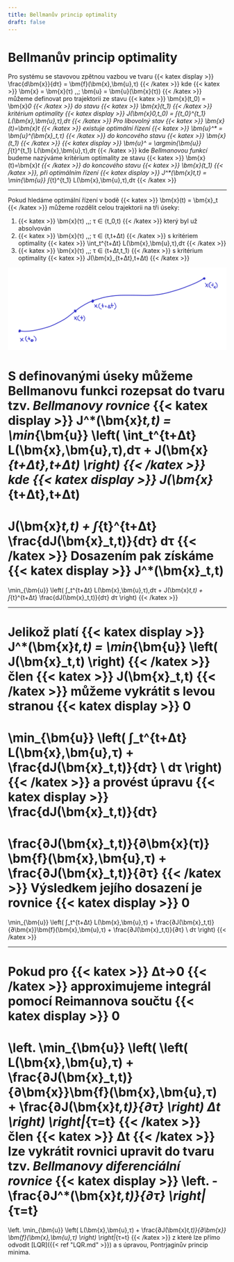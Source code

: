 ```yaml
---
title: Bellmanův princip optimality
draft: false
---
```


# Bellmanův princip optimality

Pro systému se stavovou zpětnou vazbou ve tvaru
{{< katex display >}}
\frac{d\bm{x}}{dτ} = \bm{f}(\bm{x},\bm{u},τ)
{{< /katex >}}
kde {{< katex >}} \bm{x} = \bm{x}(τ) \,,\; \bm{u} = \bm{u}(\bm{x}(τ)) {{< /katex >}} <!-- dále jen {{< katex >}} \bm{\dot{x}} = \bm{f}(\bm{x},\bm{u},τ) {{< /katex >}} -->
můžeme definovat pro trajektorii ze stavu {{< katex >}} \bm{x}(t_0) = \bm{x}_0 {{< /katex >}} do stavu {{< katex >}} \bm{x}(t_1) {{< /katex >}} kritérium optimality
{{< katex display >}}
J(\bm{x}_0,t_0) = ∫_{t_0}^{t_1} L(\bm{x},\bm{u},τ)\,dτ
{{< /katex >}}
Pro libovolný stav {{< katex >}} \bm{x}(t)=\bm{x}_t {{< /katex >}} existuje optimální řízení {{< katex >}} \bm{u}^* = \bm{u}^*(\bm{x}_t,τ) {{< /katex >}} do koncového stavu {{< katex >}} \bm{x}(t_1) {{< /katex >}}
{{< katex display >}}
\bm{u}^* = \argmin_{\bm{u}} ∫_{t}^{t_1} L(\bm{x},\bm{u},τ)\,dτ
{{< /katex >}}
kde *Bellmanovou funkcí* budeme nazýváme kritérium optimality ze stavu {{< katex >}} \bm{x}(t)=\bm{x}_t {{< /katex >}} do koncového stavu {{< katex >}} \bm{x}(t_1) {{< /katex >}}, při optimálním řízení
{{< katex display >}}
J^*(\bm{x}_t,t) = \min_{\bm{u}} ∫_{t}^{t_1} L(\bm{x},\bm{u},τ)\,dτ
{{< /katex >}}

---

Pokud hledáme optimální řízení v bodě {{< katex >}} \bm{x}(t) = \bm{x}_t {{< /katex >}} můžeme rozdělit celou trajektorii na tři úseky:

1. {{< katex >}} \bm{x}(τ) \,,\; τ ∈ ⟨t_0,t) {{< /katex >}} který byl už absolvován
2. {{< katex >}} \bm{x}(τ) \,,\; τ ∈ ⟨t,t+Δt) {{< /katex >}} s kritériem optimality {{< katex >}} \int_t^{t+Δt} L(\bm{x},\bm{u},τ)\,dτ {{< /katex >}}
3. {{< katex >}} \bm{x}(τ) \,,\; τ ∈ ⟨t+Δt,t_1⟩ {{< /katex >}} s kritérium optimality {{< katex >}} J(\bm{x}_{t+Δt},t+Δt) {{< /katex >}}

![trajektorie](/Trajektorie.png)

S definovanými úseky můžeme Bellmanovu funkci rozepsat do tvaru tzv. *Bellmanovy rovnice*
{{< katex display >}}
J^*(\bm{x}_t,t) = \min_{\bm{u}} \left( \int_t^{t+Δt} L(\bm{x},\bm{u},τ)\,dτ + J(\bm{x}_{t+Δt},t+Δt) \right)
{{< /katex >}}
kde <!-- {{< katex >}} \bm{x}_{t+Δt} = \bm{x}(t+Δt) {{< /katex >}} a -->
{{< katex display >}}
J(\bm{x}_{t+Δt},t+Δt)
=
J(\bm{x}_t,t)
+
∫_{t}^{t+Δt} \frac{dJ(\bm{x}_t,t)}{dτ} dτ
{{< /katex >}}
Dosazením pak získáme
{{< katex display >}}
J^*(\bm{x}_t,t)
=
\min_{\bm{u}} \left(
	∫_t^{t+Δt} L(\bm{x},\bm{u},τ)\,dτ
	+
	J(\bm{x}_t,t)
	+
	∫_{t}^{t+Δt} \frac{dJ(\bm{x}_t,t)}{dτ} dτ
\right)
{{< /katex >}}

---
Jelikož platí
{{< katex display >}}
J^*(\bm{x}_t,t) = \min_{\bm{u}} \left( J(\bm{x}_t,t) \right)
{{< /katex >}}
člen {{< katex >}} J(\bm{x}_t,t) {{< /katex >}} můžeme vykrátit s levou stranou
{{< katex display >}}
0
=
\min_{\bm{u}} \left(
	∫_t^{t+Δt} L(\bm{x},\bm{u},τ)
	+
    \frac{dJ(\bm{x}_t,t)}{dτ} \ dτ
\right)
{{< /katex >}}
a provést úpravu
{{< katex display >}}
\frac{dJ(\bm{x}_t,t)}{dτ}
=
\frac{∂J(\bm{x}_t,t)}{∂\bm{x}(τ)} \bm{f}(\bm{x},\bm{u},τ)
+
\frac{∂J(\bm{x}_t,t)}{∂τ}
{{< /katex >}}
Výsledkem jejího dosazení je rovnice
{{< katex display >}}
0
=
\min_{\bm{u}} \left(
∫_t^{t+Δt}
L(\bm{x},\bm{u},τ) + \frac{∂J(\bm{x}_t,t)}{∂\bm{x}}\bm{f}(\bm{x},\bm{u},τ) + \frac{∂J(\bm{x}_t,t)}{∂τ}
\ dτ
\right)
{{< /katex >}}

---
Pokud pro {{< katex >}} Δt→0 {{< /katex >}} approximujeme integrál pomocí Reimannova součtu
{{< katex display >}}
0
=
\left.
\min_{\bm{u}} \left(
\left(
L(\bm{x},\bm{u},τ) + \frac{∂J(\bm{x}_t,t)}{∂\bm{x}}\bm{f}(\bm{x},\bm{u},τ) + \frac{∂J(\bm{x}_t,t)}{∂τ}
\right)
Δt
\right)
\right|_{τ=t}
{{< /katex >}}
člen {{< katex >}} Δt {{< /katex >}} lze vykrátit rovnici upravit do tvaru tzv. *Bellmanovy diferenciální rovnice*
{{< katex display >}}
\left. -\frac{∂J^*(\bm{x}_t,t)}{∂τ} \right|_{τ=t}
=
\left.
\min_{\bm{u}} \left(
	L(\bm{x},\bm{u},τ)
	+
	\frac{∂J(\bm{x}_t,t)}{∂\bm{x}}	
	\bm{f}(\bm{x},\bm{u},τ)
\right)
\right|_{τ=t}
{{< /katex >}}
z které lze přímo odvodit [LQR]({{< ref "LQR.md" >}}) a s úpravou, Pontrjaginův princip minima.